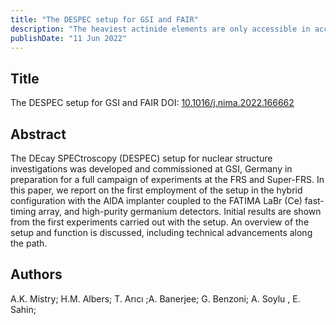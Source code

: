 ```yaml
---
title: "The DESPEC setup for GSI and FAIR"
description: "The heaviest actinide elements are only accessible in accelerator-based experiments on a one-atom-at-a-time level."
publishDate: "11 Jun 2022"
---
```


## Title
The DESPEC setup for GSI and FAIR
DOI: [10.1016/j.nima.2022.166662](https://doi.org/10.1016/j.nima.2022.166662)


## Abstract
The DEcay SPECtroscopy (DESPEC) setup for nuclear structure investigations was developed and commissioned at GSI, Germany in preparation for a full campaign of experiments at the FRS and Super-FRS. In this paper, we report on the first employment of the setup in the hybrid configuration with the AIDA implanter coupled to the FATIMA LaBr
(Ce) fast-timing array, and high-purity germanium detectors. Initial results are shown from the first experiments carried out with the setup. An overview of the setup and function is discussed, including technical advancements along the path.


## Authors
A.K. Mistry; H.M. Albers; T. Arıcı ;A. Banerjee; G. Benzoni; A. Soylu , E. Sahin;  
